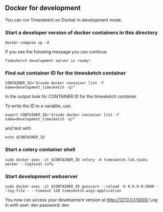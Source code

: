 ## Docker for development

You can run Timesketch on Docker in development mode.

### Start a developer version of docker containers in this directory

```
docker-compose up -d
```

If you see the folowing message you can continue

```
Timesketch development server is ready!
```

### Find out container ID for the timesketch container

```
CONTAINER_ID="$(sudo docker container list -f name=development_timesketch -q)"
```
In the output look for CONTAINER ID for the timesketch container

To write the ID to a variable, use:
```
export CONTAINER_ID="$(sudo docker container list -f name=development_timesketch -q)"
```
and test with
```
echo $CONTAINER_ID
```

### Start a celery container shell
```
sudo docker exec -it $CONTAINER_ID celery -A timesketch.lib.tasks worker --loglevel info
```

### Start development webserver

```
sudo docker exec -it $CONTAINER_ID gunicorn --reload -b 0.0.0.0:5000 --log-file - --timeout 120 timesketch.wsgi:application
```

You now can access your development version at http://127.0.0.1:5000/
Log in with user: dev password: dev

